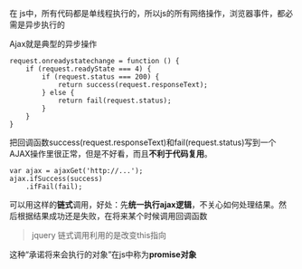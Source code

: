 在 js中，所有代码都是单线程执行的，所以js的所有网络操作，浏览器事件，都必需是异步执行的

Ajax就是典型的异步操作
```
request.onreadystatechange = function () {
    if (request.readyState === 4) {
        if (request.status === 200) {
            return success(request.responseText);
        } else {
            return fail(request.status);
        }
    }
} 
```
把回调函数success(request.responseText)和fail(request.status)写到一个AJAX操作里很正常，但是不好看，而且**不利于代码复用**。
```
var ajax = ajaxGet('http://...');
ajax.ifSuccess(success)
    .ifFail(fail);
```
可以用这样的**链式**调用，好处：先**统一执行ajax逻辑**，不关心如何处理结果。然后根据结果成功还是失败，在将来某个时候调用回调函数

> jquery 链式调用利用的是改变this指向
  
这种“承诺将来会执行的对象”在js中称为**promise对象**

